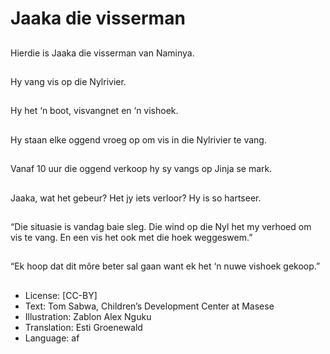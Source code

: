 # Jaaka die visserman

##
Hierdie is Jaaka die
visserman van
Naminya.

##
Hy vang vis op die
Nylrivier.

##
Hy het ‘n boot,
visvangnet en ‘n
vishoek.

##
Hy staan elke oggend
vroeg op om vis
in die Nylrivier te vang.

##
Vanaf 10 uur die
oggend verkoop hy sy
vangs op Jinja se mark.

##
Jaaka, wat het gebeur?
Het jy iets verloor? Hy
is so hartseer.

##
“Die situasie is vandag
baie sleg. Die wind op
die Nyl het my verhoed
om vis te vang. En een
vis
het ook met die hoek
weggeswem.”

##
“Ek hoop dat dit môre
beter sal gaan want ek
het ‘n nuwe vishoek
gekoop.”

##
* License: [CC-BY]
* Text: Tom Sabwa, Children’s Development Center at Masese
* Illustration: Zablon Alex Nguku
* Translation: Esti Groenewald
* Language: af
